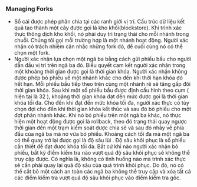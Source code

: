 ### Managing Forks
- Sổ cái được phép phân chia tại các ranh giới vị trí. Cấu trúc dữ liệu kết quả tạo thành một cây được gọi là kho khối(blockstore). Khi trình xác thực thông dịch kho khối, nó phải 
duy trì trạng thái cho mỗi nhánh trong chuỗi. Chúng tôi gọi mỗi trường hợp là một nhánh hoạt động. Người xác nhận có trách nhiệm cân nhắc những fork đó, để cuối cùng nó có thể 
chọn một fork.
- Người xác nhận lựa chọn một ngã ba bằng cách gửi phiếu bầu cho người dẫn đầu vị trí trên ngã ba đó. Biểu quyết cam kết người xác nhận trong một khoảng thời gian được gọi là thời 
gian khóa. Người xác nhận không được phép bỏ phiếu về một nhánh khác cho đến khi thời hạn khóa đó hết hạn. Mỗi phiếu bầu tiếp theo trên cùng một nhánh rẽ sẽ tăng gấp đôi thời gian
khóa. Sau khi một số phiếu bầu được định cấu hình theo cụm ( hiện tại là 32 ), khoảng thời gian khóa đạt đến mức được gọi là thời gian khóa tối đa. Cho đến khi đạt đến mức khóa 
tối đa, người xác thực có tùy chọn đợi cho đến khi thời gian khóa kết thúc và sau đó bỏ phiếu cho một đợt phân nhánh khác. Khi nó bỏ phiếu trên một ngã ba khác, nó thực hiện một 
hoạt động được gọi là rollback, theo đó trạng thái quay ngược thời gian đến một trạm kiểm soát được chia sẻ và sau đó nhảy về phía đầu của ngã ba mà nó vừa bỏ phiếu. Khoảng cách 
tối đa mà một ngã ba có thể quay trở lại được gọi là độ sâu lùi . Độ sâu khôi phục là số phiếu cần thiết để đạt được khóa tối đa.  Bất cứ khi nào người xác nhận bỏ phiếu, bất kỳ 
điểm kiểm tra nào vượt quá độ sâu khôi phục sẽ không thể truy cập được. Có nghĩa là, không có tình huống nào mà trình xác thực sẽ cần phải quay lại quá độ sâu của quá trình khôi 
phục. Do đó, nó có thể cắt bỏ một cách an toàn các ngã ba không thể truy cập và xóa tất cả các điểm kiểm tra vượt quá độ sâu khôi phục vào điểm kiểm tra gốc.
